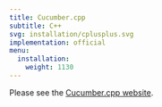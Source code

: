 ```yaml
---
title: Cucumber.cpp
subtitle: C++
svg: installation/cplusplus.svg
implementation: official
menu:
  installation:
    weight: 1130
---
```


Please see the [Cucumber.cpp website](https://github.com/cucumber/cucumber-cpp).
